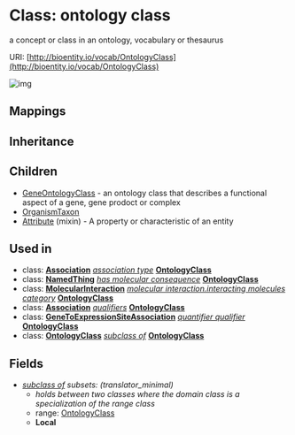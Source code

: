# Class: ontology class


a concept or class in an ontology, vocabulary or thesaurus

URI: [http://bioentity.io/vocab/OntologyClass](http://bioentity.io/vocab/OntologyClass)

![img](http://yuml.me/diagram/nofunky;dir:TB/class/\[OntologyClass]-%20subclass%20of%20%3F>\[OntologyClass],%20\[Association]-%20association%20type(i)%20%3F>\[OntologyClass],%20\[NamedThing]-%20has%20molecular%20consequence(i)%20%3F>\[OntologyClass],%20\[MolecularInteraction]-%20interacting%20molecules%20category(i)%20%3F>\[OntologyClass],%20\[Association]-%20qualifiers(i)%20*>\[OntologyClass],%20\[GeneToExpressionSiteAssociation]-%20quantifier%20qualifier(i)%20%3F>\[OntologyClass],%20\[OntologyClass]-%20subclass%20of%20%3F>\[OntologyClass],%20\[Attribute]uses%20-.->\[OntologyClass],%20\[OntologyClass]^-\[OrganismTaxon],%20\[OntologyClass]^-\[GeneOntologyClass])
## Mappings

## Inheritance

## Children

 * [GeneOntologyClass](GeneOntologyClass.md) - an ontology class that describes a functional aspect of a gene, gene prodoct or complex
 * [OrganismTaxon](OrganismTaxon.md)
 * [Attribute](Attribute.md) (mixin)  - A property or characteristic of an entity
## Used in

 *  class: **[Association](Association.md)** *[association type](association_type.md)* **[OntologyClass](OntologyClass.md)**
 *  class: **[NamedThing](NamedThing.md)** *[has molecular consequence](has_molecular_consequence.md)* **[OntologyClass](OntologyClass.md)**
 *  class: **[MolecularInteraction](MolecularInteraction.md)** *[molecular interaction.interacting molecules category](molecular_interaction_interacting_molecules_category.md)* **[OntologyClass](OntologyClass.md)**
 *  class: **[Association](Association.md)** *[qualifiers](qualifiers.md)* **[OntologyClass](OntologyClass.md)**
 *  class: **[GeneToExpressionSiteAssociation](GeneToExpressionSiteAssociation.md)** *[quantifier qualifier](quantifier_qualifier.md)* **[OntologyClass](OntologyClass.md)**
 *  class: **[OntologyClass](OntologyClass.md)** *[subclass of](subclass_of.md)* **[OntologyClass](OntologyClass.md)**
## Fields

 * _[subclass of](subclass_of.md) *subsets*: (translator_minimal)_
    * _holds between two classes where the domain class is a specialization of the range class_
    * range: [OntologyClass](OntologyClass.md)
    * __Local__
